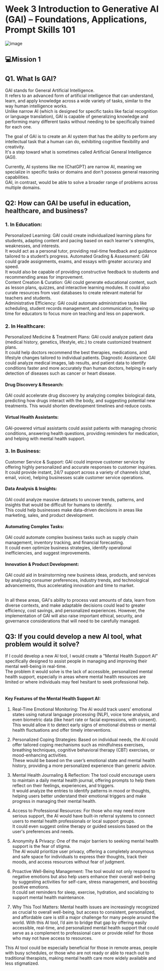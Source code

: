 # Week 3 Introduction to Generative AI (GAI) – Foundations, Applications, Prompt Skills 101
![image](https://github.com/user-attachments/assets/f9acfdd7-92df-49bf-9240-86ac283fa375)

## 💻Mission 1 
## Q1. What Is GAI?
GAI stands for General Artificial Intelligence.<br>It refers to an advanced form of artificial intelligence that can understand, learn, and apply knowledge across a wide variety of tasks, similar to the way human intelligence works.<br>Unlike narrow AI (which is designed for specific tasks like facial recognition or language translation), GAI is capable of generalizing knowledge and performing many different tasks without needing to be specifically trained for each one.

The goal of GAI is to create an AI system that has the ability to perform any intellectual task that a human can do, exhibiting cognitive flexibility and creativity.<br>It's a step toward what is sometimes called Artificial General Intelligence (AGI).

Currently, AI systems like me (ChatGPT) are narrow AI, meaning we specialize in specific tasks or domains and don't possess general reasoning capabilities. <br>GAI, in contrast, would be able to solve a broader range of problems across multiple domains.

## Q2: How can GAI be useful in education, healthcare, and business?
### 1. In Education:
Personalized Learning: GAI could create individualized learning plans for students, adapting content and pacing based on each learner's strengths, weaknesses, and interests.<br>It would act as a personal tutor, providing real-time feedback and guidance tailored to a student’s progress.
Automated Grading & Assessment: GAI could grade assignments, exams, and essays with greater accuracy and speed. <br>It would also be capable of providing constructive feedback to students and recommending areas for improvement.<br>Content Creation & Curation: GAI could generate educational content, such as lesson plans, quizzes, and interactive learning modules. It could also curate resources from vast databases to create relevant material for teachers and students.<br>Administrative Efficiency: GAI could automate administrative tasks like scheduling, student records management, and communication, freeing up time for educators to focus more on teaching and less on paperwork.
### 2. In Healthcare:
Personalized Medicine & Treatment Plans: GAI could analyze patient data (medical history, genetics, lifestyle, etc.) to create customized treatment plans. <br>It could help doctors recommend the best therapies, medications, and lifestyle changes tailored to individual patients.
Diagnostic Assistance: GAI could analyze medical images, lab results, and patient data to identify conditions faster and more accurately than human doctors, helping in early detection of diseases such as cancer or heart disease.
#### Drug Discovery & Research: 
GAI could accelerate drug discovery by analyzing complex biological data, predicting how drugs interact with the body, and suggesting potential new treatments. This would shorten development timelines and reduce costs.
#### Virtual Health Assistants: 
GAI-powered virtual assistants could assist patients with managing chronic conditions, answering health questions, providing reminders for medication, and helping with mental health support.
### 3. In Business:
Customer Service & Support: GAI could improve customer service by offering highly personalized and accurate responses to customer inquiries. <br>It could provide instant, 24/7 support across a variety of channels (chat, email, voice), helping businesses scale customer service operations.
#### Data Analysis & Insights: 
GAI could analyze massive datasets to uncover trends, patterns, and insights that would be difficult for humans to identify. <br>This could help businesses make data-driven decisions in areas like marketing, sales, and product development.
#### Automating Complex Tasks: 
GAI could automate complex business tasks such as supply chain management, inventory tracking, and financial forecasting. <br>It could even optimize business strategies, identify operational inefficiencies, and suggest improvements.
#### Innovation & Product Development: 
GAI could aid in brainstorming new business ideas, products, and services by analyzing consumer preferences, industry trends, and technological advancements, thus accelerating innovation and time to market.

<br>In all these areas, GAI's ability to process vast amounts of data, learn from diverse contexts, and make adaptable decisions could lead to greater efficiency, cost savings, and personalized experiences. However, the implementation of GAI will also raise important ethical, security, and governance considerations that will need to be carefully managed.


## Q3: If you could develop a new AI tool, what problem would it solve?
If I could develop a new AI tool, I would create a "Mental Health Support AI" specifically designed to assist people in managing and improving their mental well-being in real-time. 
<br>The problem it would solve is the lack of accessible, personalized mental health support, especially in areas where mental health resources are limited or where individuals may feel hesitant to seek professional help.

#### <br>Key Features of the Mental Health Support AI:
1. Real-Time Emotional Monitoring:
The AI would track users' emotional states using natural language processing (NLP), voice tone analysis, and even biometric data (like heart rate or facial expressions, with consent). <br>This would allow it to detect early signs of emotional distress or mental health fluctuations and offer timely interventions.

2. Personalized Coping Strategies:
Based on individual needs, the AI could offer tailored coping mechanisms such as mindfulness exercises, breathing techniques, cognitive behavioral therapy (CBT) exercises, or mood-enhancing activities. <br>These would be based on the user’s emotional state and mental health history, providing a more personalized experience than generic advice.

3. Mental Health Journaling & Reflection:
The tool could encourage users to maintain a daily mental health journal, offering prompts to help them reflect on their feelings, experiences, and triggers. <br>It would analyze the entries to identify patterns in mood or thoughts, helping users better understand their emotional triggers and make progress in managing their mental health.

4. Access to Professional Resources:
For those who may need more serious support, the AI would have built-in referral systems to connect users to mental health professionals or local support groups. <br>It could even suggest online therapy or guided sessions based on the user's preferences and needs.

5. Anonymity & Privacy:
One of the major barriers to seeking mental health support is the fear of stigma. <br>The AI would prioritize user privacy, offering a completely anonymous and safe space for individuals to express their thoughts, track their moods, and access resources without fear of judgment.

6. Proactive Well-Being Management:
The tool would not only respond to negative emotions but also help users enhance their overall well-being by suggesting activities for self-care, stress management, and boosting positive emotions. <br>It could set reminders for sleep, exercise, hydration, and socializing to support mental health maintenance.

7. Why This Tool Matters:
Mental health issues are increasingly recognized as crucial to overall well-being, but access to consistent, personalized, and affordable care is still a major challenge for many people around the world. With this AI tool, I’d aim to bridge that gap by offering easily accessible, real-time, and personalized mental health support that could serve as a complement to professional care or provide relief for those who may not have access to resources.

This AI tool could be especially beneficial for those in remote areas, people with busy schedules, or those who are not ready or able to reach out to traditional therapists, making mental health care more widely available and less stigmatized.






